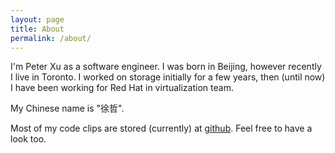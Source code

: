 ```yaml
---
layout: page
title: About
permalink: /about/
---
```


I'm Peter Xu as a software engineer.  I was born in Beijing, however recently I
live in Toronto.  I worked on storage initially for a few years, then (until
now) I have been working for Red Hat in virtualization team.

My Chinese name is "徐哲".

Most of my code clips are stored (currently) at [github][github-xzpeter].  Feel
free to have a look too.

[github-xzpeter]: https://github.com/xzpeter
